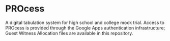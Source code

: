 # PROcess
A digital tabulation system for high school and college mock trial.
Access to PROcess is provided through the Google Apps authentication infrastructure; Guest Witness Allocation files are available in this repository.
